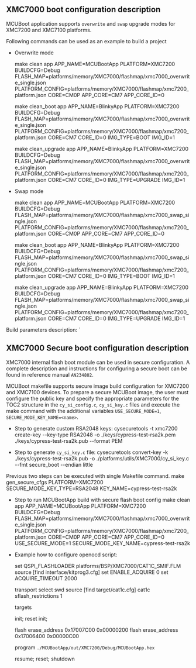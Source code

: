 ## XMC7000 boot configuration description
MCUBoot application supports `overwrite` and `swap` upgrade modes for XMC7200 and XMC7100 platforms.

Following commands can be used as an example to build a project
- Overwrite mode

    make clean app APP_NAME=MCUBootApp PLATFORM=XMC7200 BUILDCFG=Debug FLASH_MAP=platforms/memory/XMC7000/flashmap/xmc7000_overwrite_single.json PLATFORM_CONFIG=platforms/memory/XMC7000/flashmap/xmc7200_platform.json CORE=CM0P APP_CORE=CM7 APP_CORE_ID=0

    make clean_boot app APP_NAME=BlinkyApp PLATFORM=XMC7200 BUILDCFG=Debug FLASH_MAP=platforms/memory/XMC7000/flashmap/xmc7000_overwrite_single.json PLATFORM_CONFIG=platforms/memory/XMC7000/flashmap/xmc7200_platform.json CORE=CM7 CORE_ID=0 IMG_TYPE=BOOT IMG_ID=1

    make clean_upgrade app APP_NAME=BlinkyApp PLATFORM=XMC7200 BUILDCFG=Debug FLASH_MAP=platforms/memory/XMC7000/flashmap/xmc7000_overwrite_single.json PLATFORM_CONFIG=platforms/memory/XMC7000/flashmap/xmc7200_platform.json CORE=CM7 CORE_ID=0 IMG_TYPE=UPGRADE IMG_ID=1

- Swap mode

    make clean app APP_NAME=MCUBootApp PLATFORM=XMC7200 BUILDCFG=Debug FLASH_MAP=platforms/memory/XMC7000/flashmap/xmc7000_swap_single.json PLATFORM_CONFIG=platforms/memory/XMC7000/flashmap/xmc7200_platform.json CORE=CM0P APP_CORE=CM7 APP_CORE_ID=0

    make clean_boot app APP_NAME=BlinkyApp PLATFORM=XMC7200 BUILDCFG=Debug FLASH_MAP=platforms/memory/XMC7000/flashmap/xmc7000_swap_single.json PLATFORM_CONFIG=platforms/memory/XMC7000/flashmap/xmc7200_platform.json CORE=CM7 CORE_ID=0 IMG_TYPE=BOOT IMG_ID=1

    make clean_upgrade app APP_NAME=BlinkyApp PLATFORM=XMC7200 BUILDCFG=Debug FLASH_MAP=platforms/memory/XMC7000/flashmap/xmc7000_swap_single.json PLATFORM_CONFIG=platforms/memory/XMC7000/flashmap/xmc7200_platform.json CORE=CM7 CORE_ID=0 IMG_TYPE=UPGRADE IMG_ID=1

Build parameters description:
`

## XMC7000 Secure boot configuration description
XMC7000 internal flash boot module can be used in secure configuration.
A complete description and instructions for configuring a secure boot can be found in reference manual `AN234802`.

MCUBoot makefile supports secure image build configuration for XMC7200 and XMC7100 devices.
To prepare a secure MCUBoot image, the user must configure the public key and specify the appropriate parameters for the TOC2 structure in the `cy_si_config.c`, `cy_si_key.c` files and execute the make command with the additional variables `USE_SECURE_MODE=1`, `SECURE_MODE_KEY_NAME=<name>`.

- Step to generate custom RSA2048 keys:
    cysecuretools -t xmc7200 create-key --key-type RSA2048 -o ./keys/cypress-test-rsa2k.pem ./keys/cypress-test-rsa2k.pub --format PEM

- Step to generate `cy_si_key.c` file:
    cysecuretools convert-key -k ./keys/cypress-test-rsa2k.pub -o ./platforms/utils/XMC7000/cy_si_key.c --fmt secure_boot --endian little

Previous two steps can be executed with single Makefile command.
    make gen_secure_cfgs PLATFORM=XMC7200 SECURE_MODE_KEY_TYPE=RSA2048 KEY_NAME=cypress-test-rsa2k

- Step to run MCUBootApp build with secure flash boot config
    make clean app APP_NAME=MCUBootApp PLATFORM=XMC7200 BUILDCFG=Debug FLASH_MAP=platforms/memory/XMC7000/flashmap/xmc7000_overwrite_single.json PLATFORM_CONFIG=platforms/memory/XMC7000/flashmap/xmc7200_platform.json CORE=CM0P APP_CORE=CM7 APP_CORE_ID=0 USE_SECURE_MODE=1 SECURE_MODE_KEY_NAME=cypress-test-rsa2k

- Example how to configure openocd script:

    set QSPI_FLASHLOADER platforms/BSP/XMC7000/CAT1C_SMIF.FLM
    source [find interface/kitprog3.cfg]
    set ENABLE_ACQUIRE 0
    set ACQUIRE_TIMEOUT 2000

    transport select swd
    source [find target/cat1c.cfg]
    cat1c sflash_restrictions 1

    targets

    init; reset init;

    flash erase_address     0x17007C00              0x00000200
    flash erase_address     0x17006400              0x00000C00

    program `./MCUBootApp/out/XMC7200/Debug/MCUBootApp.hex`

    resume;
    reset;
    shutdown

